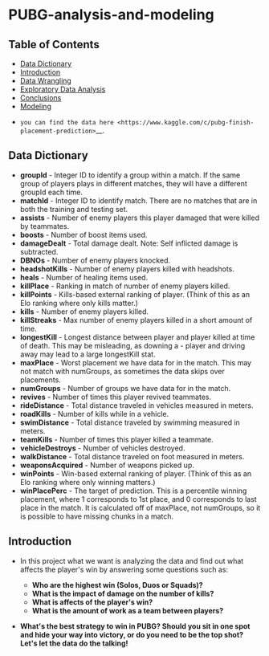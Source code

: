 # PUBG-analysis-and-modeling
## Table of Contents
<ul>
<li><a href="#Dictionary">Data Dictionary</a></li>
<li><a href="#intro">Introduction</a></li>
<li><a href="#wrangling">Data Wrangling</a></li>
<li><a href="#eda">Exploratory Data Analysis</a></li>
<li><a href="#conclusions">Conclusions</a></li>
<li><a href="#model">Modeling </a></li>
</ul> 

<a id='Dictionary'></a>
- `you can find the data here <https://www.kaggle.com/c/pubg-finish-placement-prediction>`__.
## Data Dictionary

- **groupId** - Integer ID to identify a group within a match. If the same group of players plays in different matches, they will have a different groupId each time.
- **matchId** - Integer ID to identify match. There are no matches that are in both the training and testing set.
- **assists** - Number of enemy players this player damaged that were killed by teammates.
- **boosts** - Number of boost items used.
- **damageDealt** - Total damage dealt. Note: Self inflicted damage is subtracted.
- **DBNOs** - Number of enemy players knocked.
- **headshotKills** - Number of enemy players killed with headshots.
- **heals** - Number of healing items used.
- **killPlace** - Ranking in match of number of enemy players killed.
- **killPoints** - Kills-based external ranking of player. (Think of this as an Elo ranking where only kills matter.)
- **kills** - Number of enemy players killed.
- **killStreaks** - Max number of enemy players killed in a short amount of time.
- **longestKill** - Longest distance between player and player killed at time of death. This may be misleading, as downing a - player and driving away may lead to a large longestKill stat.
- **maxPlace** - Worst placement we have data for in the match. This may not match with numGroups, as sometimes the data skips over placements.
- **numGroups** - Number of groups we have data for in the match.
- **revives** - Number of times this player revived teammates.
- **rideDistance** - Total distance traveled in vehicles measured in meters.
- **roadKills** - Number of kills while in a vehicle.
- **swimDistance** - Total distance traveled by swimming measured in meters.
- **teamKills** - Number of times this player killed a teammate.
- **vehicleDestroys** - Number of vehicles destroyed.
- **walkDistance** - Total distance traveled on foot measured in meters.
- **weaponsAcquired** - Number of weapons picked up.
- **winPoints** - Win-based external ranking of player. (Think of this as an Elo ranking where only winning matters.)
- **winPlacePerc** - The target of prediction. This is a percentile winning placement, where 1 corresponds to 1st place, and 0 corresponds to last place in the match. It is calculated off of maxPlace, not numGroups, so it is possible to have missing chunks in a match.

<a id='intro'></a>
## Introduction

- In this project what we want is analyzing the data and find out what affects the player's win by answering some questions such as:
    -  **Who are the highest win (Solos, Duos or Squads)?**
    -  **What is the impact of damage on the number of kills?**
    -  **What is affects of the player's win?**
    -  **What is the amount of work as a team between players?**


- **What's the best strategy to win in PUBG? Should you sit in one spot and hide your way into victory, or do you need to be the top shot? Let's let the data do the talking!**
